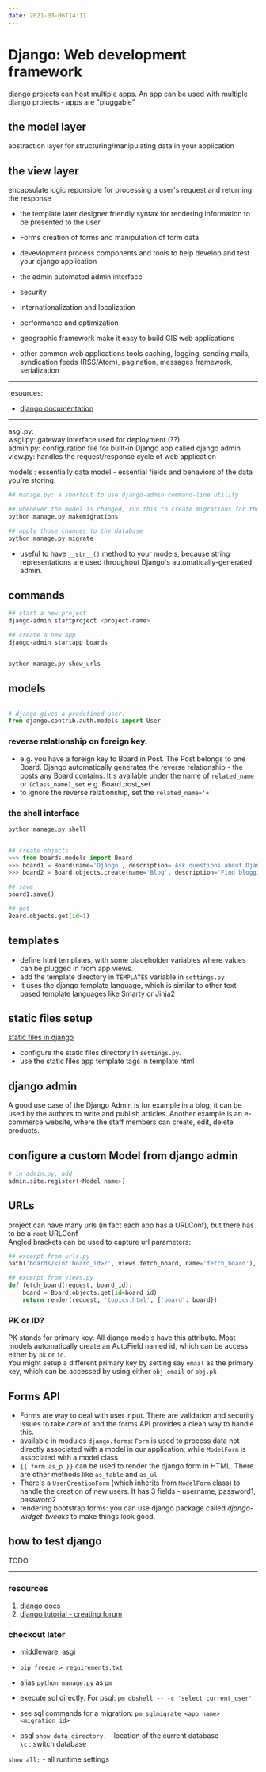 ```yaml
---
date: 2021-03-06T14:11
---
```


# Django: Web development framework

django projects can host multiple apps. An app can be used with multiple django projects - apps are "pluggable"



## the model layer
abstraction layer for structuring/manipulating data in your application




## the view layer
encapsulate logic reponsible for processing a user's request and returning the response
  
- the template later
  designer friendly syntax for rendering information to be presented to the user
  
- Forms
  creation of forms and manipulation of form data
  
- devevlopment process
  components and tools to help develop and test your django application
  
- the admin
  automated admin interface
  
- security

- internationalization and localization

- performance and optimization

- geographic framework
  make it easy to build GIS web applications
  
- other common web applications tools
  caching, logging, sending mails, syndication feeds (RSS/Atom), pagination, messages framework, serialization
  



---
resources:
- [django documentation](https://docs.djangoproject.com/en/3.2/)








---

asgi.py:  
wsgi.py: gateway interface used for deployment (??)  
admin.py: configuration file for built-in Django app called django admin  
view.py: handles the request/response cycle of web application  

models : essentially data model - essential fields and behaviors of the data you're storing.
```bash
## manage.py: a shortcut to use django-admin command-line utility

## whenever the model is changed, run this to create migrations for those changes.
python manage.py makemigrations

## apply those changes to the database
python manage.py migrate

```

- useful to have `__str__()` method to your models, because string representations are used throughout Django's automatically-generated admin.



## commands
```bash
## start a new project
django-admin startproject <project-name>

## create a new app
django-admin startapp boards


python manage.py show_urls
```


## models
```python

# django gives a predefined user.
from django.contrib.auth.models import User

```

### reverse relationship on foreign key.
- e.g. you have a foreign key to Board in Post. The Post belongs to one Board. Django automatically generates the reverse relationship - the posts any Board contains. It's available under the name of `related_name` or `(class_name)_set` e.g. Board.post_set  
- to ignore the reverse relationship, set the `related_name='+'`


### the shell interface
```python
python manage.py shell


## create objects
>>> from boards.models import Board
>>> board1 = Board(name='Django', description='Ask questions about Django - the web development framework')
>>> board2 = Board.objects.create(name='Blog', description='Find blogging tips and tricks here')

## save
board1.save()

## get 
Board.objects.get(id=1)


```


## templates
- define html templates, with some placeholder variables where values can be plugged in from app views. 
- add the template directory in `TEMPLATES` variable in `settings.py`
- It uses the django template language, which is similar to other text-based template languages like Smarty or Jinja2

## static files setup
[static files in django](https://simpleisbetterthancomplex.com/series/2017/09/11/a-complete-beginners-guide-to-django-part-2.html)
- configure the static files directory in `settings.py`.
- use the static files app template tags in template html


## django admin
A good use case of the Django Admin is for example in a blog; it can be used by the authors to write and publish articles. Another example is an e-commerce website, where the staff members can create, edit, delete products.


## configure a custom Model from django admin
```python
# in admin.py, add
admin.site.register(<Model name>)
```

## URLs
project can have many urls (in fact each app has a URLConf), but there has to be a `root` URLConf  
Angled brackets can be used to capture url parameters:

```python
## excerpt from urls.py
path('boards/<int:board_id>/', views.fetch_board, name='fetch_board'),

## excerpt from views.py
def fetch_board(request, board_id):
    board = Board.objects.get(id=board_id)
    return render(request, 'topics.html', {'board': board})

```

### PK or ID?
PK stands for primary key. All django models have this attribute. Most models automatically create an AutoField named id, which can be access either by `pk` or `id`.  
You might setup a different primary key by setting say `email` as the primary key, which can be accessed by using either `obj.email` or `obj.pk`

## Forms API
- Forms are way to deal with user input. There are validation and security issues to take care of and the forms API provides a clean way to handle this.  
- available in modules `django.forms`: `Form` is used to process data not directly associated with a model in our application; while `ModelForm` is associated with a model class    
- `{{ form.as_p }}` can be used to render the django form in HTML. There are other methods like `as_table` and `as_ul`
- There's a `UserCreationForm` (which inherits from `ModelForm` class) to handle the creation of new users. It has 3 fields - username, password1, password2
- rendering bootstrap forms: you can use django package called *django-widget-tweaks* to make things look good.

## how to test django
TODO



---
### resources
1. [django docs](https://buildmedia.readthedocs.org/media/pdf/django/latest/django.pdf)
2. [django tutorial - creating forum](https://simpleisbetterthancomplex.com/series/2017/09/18/a-complete-beginners-guide-to-django-part-3.html)


### checkout later
- middleware, asgi
- `pip freeze > requirements.txt`
- alias `python manage.py` as `pm` 
- execute sql directly. For psql: `pm dbshell -- -c 'select current_user'` 
- see sql commands for a migration: `pm sqlmigrate <app_name> <migration_id>` 

- psql
`show data_directory;` - location of the current database  
`\c` : switch database 

`show all;`  - all runtime settings

